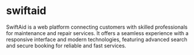 # swiftaid
SwiftAid is a web platform connecting customers with skilled professionals for maintenance and repair services. It offers a seamless experience with a responsive interface and modern technologies, featuring advanced search and secure booking for reliable and fast services.
